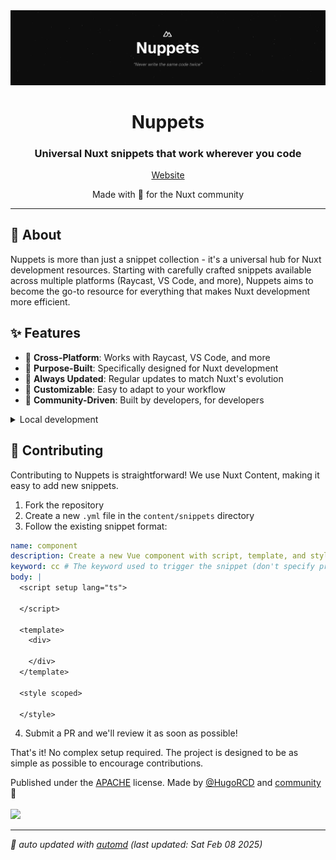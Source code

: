 <div align="center">
<img src="assets/banner.png" alt="Nuppets - Universal Nuxt Snippets" />

# Nuppets

### Universal Nuxt snippets that work wherever you code

[Website](https://nuppets.dev)

<div align="center">
Made with 💚 for the Nuxt community
</div>

---

</div>

## 🚀 About

Nuppets is more than just a snippet collection - it's a universal hub for Nuxt development resources. Starting with carefully crafted snippets available across multiple platforms (Raycast, VS Code, and more), Nuppets aims to become the go-to resource for everything that makes Nuxt development more efficient.

## ✨ Features

- 📱 **Cross-Platform**: Works with Raycast, VS Code, and more
- 🎯 **Purpose-Built**: Specifically designed for Nuxt development
- 🔄 **Always Updated**: Regular updates to match Nuxt's evolution
- 🎨 **Customizable**: Easy to adapt to your workflow
- 🤝 **Community-Driven**: Built by developers, for developers

<!-- automd:fetch url="gh:hugorcd/markdown/main/src/local_development_dev.md" -->

<details>
  <summary>Local development</summary>

- Clone this repository
- Install latest LTS version of [Node.js](https://nodejs.org/en/)
- Enable [Corepack](https://github.com/nodejs/corepack) using `corepack enable`
- Install dependencies using `bun install`
- Start development server using `bun dev`
- Open [http://localhost:3000](http://localhost:3000) in your browser

</details>

<!-- /automd -->

## 🤝 Contributing

Contributing to Nuppets is straightforward! We use Nuxt Content, making it easy to add new snippets.
1.	Fork the repository
2.	Create a new `.yml` file in the `content/snippets` directory
3.	Follow the existing snippet format:
```yml
name: component
description: Create a new Vue component with script, template, and style
keyword: cc # The keyword used to trigger the snippet (don't specify prefix or suffix)
body: |
  <script setup lang="ts">
  
  </script>

  <template>
    <div>
      
    </div>
  </template>

  <style scoped>
  
  </style>
```
4.	Submit a PR and we'll review it as soon as possible!

That's it! No complex setup required. The project is designed to be as simple as possible to encourage contributions.

<!-- automd:contributors license=Apache author=HugoRCD github="hugorcd/nuppets" -->

Published under the [APACHE](https://github.com/hugorcd/nuppets/blob/main/LICENSE) license.
Made by [@HugoRCD](https://github.com/HugoRCD) and [community](https://github.com/hugorcd/nuppets/graphs/contributors) 💛
<br><br>
<a href="https://github.com/hugorcd/nuppets/graphs/contributors">
<img src="https://contrib.rocks/image?repo=hugorcd/nuppets" />
</a>

<!-- /automd -->

<!-- automd:with-automd lastUpdate -->

---

_🤖 auto updated with [automd](https://automd.unjs.io) (last updated: Sat Feb 08 2025)_

<!-- /automd -->
